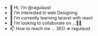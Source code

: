 - 👋 Hi, I’m @ragulaust
- 👀 I’m interested in web Designing
- 🌱 I’m currently learning laravel with react
- 💞️ I’m looking to collaborate on ...🤷‍♀️
- 📫 How to reach me ... SEO => ragulaust

<!---
ragulaust/ragulaust is a ✨ special ✨ repository because its `README.md` (this file) appears on your GitHub profile.
You can click the Preview link to take a look at your changes.
--->
